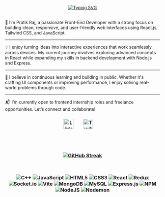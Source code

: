 
<p align="center">
  <a href="https://git.io/typing-svg"><img src="https://readme-typing-svg.demolab.com?font=Fira+Code&duration=4000&pause=10&color=F70A2B&random=false&width=435&lines=I'm+Pratik+Raj+%40pratik20gb;Welcome+to+my+GItHub+Account;Front-End+Developer+Crafting+Seamless+User+Experiences+with+Cutting-Edge+Web+Technologies;User+Experiences+with+Cutting-Edge+;Web+Technologies;Thanks+For+The+Visit+%F0%9F%98%8E" alt="Typing SVG" /></a></p>
<br>
🚀 I’m Pratik Raj, a passionate Front-End Developer with a strong focus on building clean, responsive, and user-friendly web interfaces using React.js, Tailwind CSS, and JavaScript.
<hr>
💡 I enjoy turning ideas into interactive experiences that work seamlessly across devices. My current journey involves exploring advanced concepts in React while expanding my skills in backend development with Node.js and Express.
<hr>
🧠 I believe in continuous learning and building in public. Whether it's crafting UI components or improving performance, I enjoy solving real-world problems through code.
<hr>
📬 I’m currently open to frontend internship roles and freelance opportunities. Let’s connect and collaborate!
<br>

<h3 align="center">
<p align="center">
  <a href="https://linkedin.com/in/pratik-raj-375034217"><img width="32px" alt="LinkedIn" title="LinkedIn" src="https://i.imgur.com/yRpa1dQ.png"/></a>
  &#8287;&#8287;&#8287;&#8287;&#8287;
  <a href="https://twitter.com/pratik_solderet"><img width="32px" alt="Twitter" title="Twitter" src="https://i.imgur.com/AixJgnm.png"/></a>
  &#8287;&#8287;&#8287;&#8287;&#8287;
</p><br><br>


<p align="center"><a href="https://git.io/streak-stats"><img src="https://streak-stats.demolab.com?user=%40pratik20gb&theme=youtube-dark" alt="GitHub Streak" /></a></p><br>


![C++](https://img.shields.io/badge/c++-%2300599C.svg?style=for-the-badge&logo=c%2B%2B&logoColor=white) ![JavaScript](https://img.shields.io/badge/javascript-%23323330.svg?style=for-the-badge&logo=javascript&logoColor=%23F7DF1E) ![HTML5](https://img.shields.io/badge/html5-%23E34F26.svg?style=for-the-badge&logo=html5&logoColor=white) ![CSS3](https://img.shields.io/badge/css3-%231572B6.svg?style=for-the-badge&logo=css3&logoColor=white) ![React](https://img.shields.io/badge/react-%2320232a.svg?style=for-the-badge&logo=react&logoColor=%2361DAFB) ![Redux](https://img.shields.io/badge/redux-%23593d88.svg?style=for-the-badge&logo=redux&logoColor=white) ![Socket.io](https://img.shields.io/badge/Socket.io-black?style=for-the-badge&logo=socket.io&badgeColor=010101) ![Vite](https://img.shields.io/badge/vite-%23646CFF.svg?style=for-the-badge&logo=vite&logoColor=white) ![MongoDB](https://img.shields.io/badge/MongoDB-%234ea94b.svg?style=for-the-badge&logo=mongodb&logoColor=white) ![MySQL](https://img.shields.io/badge/mysql-4479A1.svg?style=for-the-badge&logo=mysql&logoColor=white) ![Express.js](https://img.shields.io/badge/express.js-%23404d59.svg?style=for-the-badge&logo=express&logoColor=%2361DAFB) ![NPM](https://img.shields.io/badge/NPM-%23CB3837.svg?style=for-the-badge&logo=npm&logoColor=white) ![NodeJS](https://img.shields.io/badge/node.js-6DA55F?style=for-the-badge&logo=node.js&logoColor=white) ![Nodemon](https://img.shields.io/badge/NODEMON-%23323330.svg?style=for-the-badge&logo=nodemon&logoColor=%BBDEAD)
<br><br>



<!-- Pratik Raj -->


